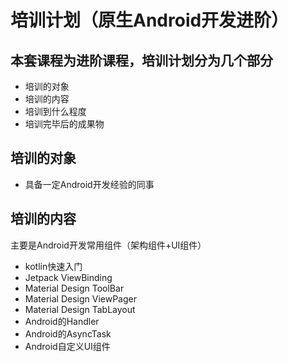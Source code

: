 # 培训计划（原生Android开发进阶）

## 本套课程为进阶课程，培训计划分为几个部分
- 培训的对象
- 培训的内容
- 培训到什么程度
- 培训完毕后的成果物

## 培训的对象
- 具备一定Android开发经验的同事

## 培训的内容
主要是Android开发常用组件（架构组件+UI组件）

- kotlin快速入门
- Jetpack ViewBinding
- Material Design ToolBar
- Material Design ViewPager
- Material Design TabLayout
- Android的Handler
- Android的AsyncTask
- Android自定义UI组件